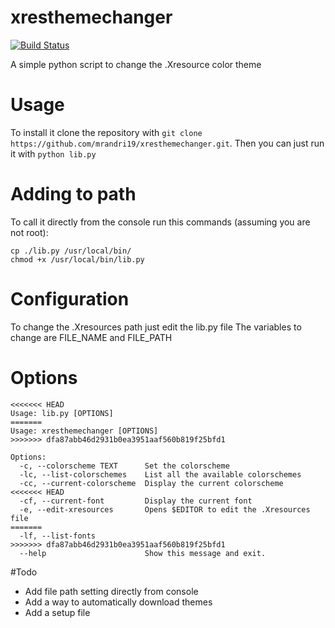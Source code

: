 # xresthemechanger 
[![Build Status](https://travis-ci.org/mrandri19/xresthemechanger.svg)](https://travis-ci.org/mrandri19/xresthemechanger)

A simple python script to change the .Xresource color theme
# Usage
To install it clone the repository with `git clone https://github.com/mrandri19/xresthemechanger.git`.
Then you can just run it with `python lib.py`

# Adding to path
To call it directly from the console run this commands (assuming you are not root):
```
cp ./lib.py /usr/local/bin/
chmod +x /usr/local/bin/lib.py
```
# Configuration
To change the .Xresources path just edit the lib.py file
The variables to change are FILE_NAME and FILE_PATH

# Options
```
<<<<<<< HEAD
Usage: lib.py [OPTIONS]
=======
Usage: xresthemechanger [OPTIONS]
>>>>>>> dfa87abb46d2931b0ea3951aaf560b819f25bfd1

Options:
  -c, --colorscheme TEXT      Set the colorscheme
  -lc, --list-colorschemes    List all the available colorschemes
  -cc, --current-colorscheme  Display the current colorscheme
<<<<<<< HEAD
  -cf, --current-font         Display the current font
  -e, --edit-xresources       Opens $EDITOR to edit the .Xresources file
=======
  -lf, --list-fonts
>>>>>>> dfa87abb46d2931b0ea3951aaf560b819f25bfd1
  --help                      Show this message and exit.
```
#Todo
- Add file path setting directly from console
- Add a way to automatically download themes
- Add a setup file
